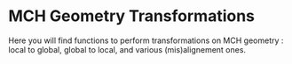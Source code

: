 <!-- doxy
\page refDetectorsMUONMCHGeometry Geometry
/doxy -->

# MCH Geometry Transformations

Here you will find functions to perform transformations on MCH geometry : local
to global, global to local, and various (mis)alignement ones.
